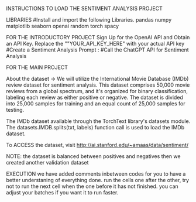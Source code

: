 INSTRUCTIONS TO LOAD THE SENTIMENT ANALYSIS PROJECT

LIBRARIES #Install and import the following Libraries.
pandas
numpy
matplotlib
seaborn
openai
random
torch
spacy



FOR THE INTRODUCTORY PROJECT
Sign Up for the OpenAI API and Obtain an API Key. Replace the ""YOUR_API_KEY_HERE" with your actual API key
#Create a Sentiment Analysis Prompt :
#Call the ChatGPT API for Sentiment Analysis




FOR THE MAIN PROJECT

About the dataset -> We will utilize the International Movie Database (IMDb) review dataset for sentiment analysis. 
This dataset comprises 50,000 movie reviews from a global spectrum, and it's organized for binary classification,
labeling each review as either positive or negative. 
The dataset is divided into 25,000 samples for training and an equal count of 25,000 samples for testing. 


The IMDb dataset available through the TorchText library's datasets module. The datasets.IMDB.splits(txt, labels) function call is used to load the IMDb dataset.

To ACCESS the dataset, visit http://ai.stanford.edu/~amaas/data/sentiment/

NOTE: the dataset is balanced between positives and negatives then we created another validation dataset

EXECUTION
we have added comments inbetween codes for you to have a better understaning of everything done. 
run the cells one after the other, try not to run the next cell when the one before it has not finished. 
you can adjust your batches if you want it to run faster. 




